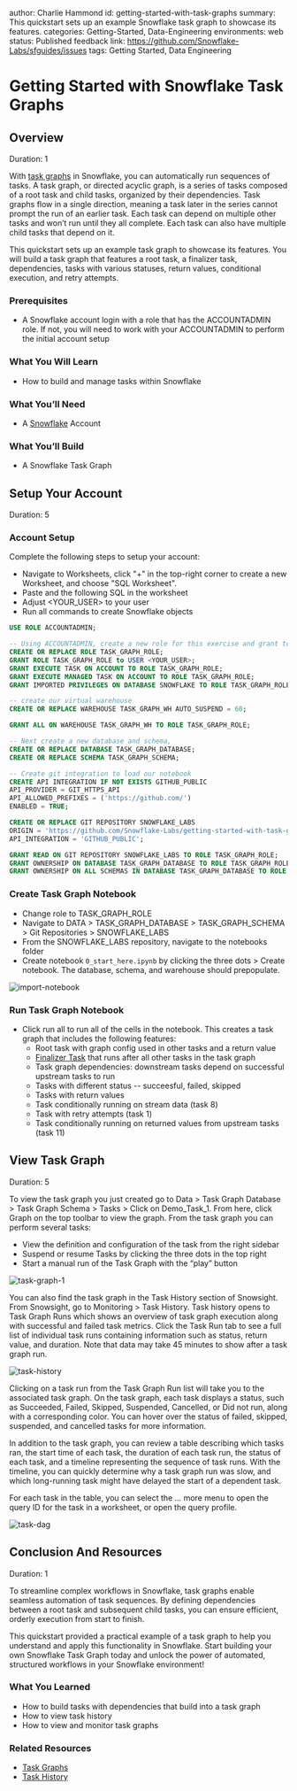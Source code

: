 author: Charlie Hammond
id: getting-started-with-task-graphs
summary: This quickstart sets up an example Snowflake task graph to showcase its features.
categories: Getting-Started, Data-Engineering
environments: web
status: Published 
feedback link: https://github.com/Snowflake-Labs/sfguides/issues
tags: Getting Started, Data Engineering

# Getting Started with Snowflake Task Graphs
<!-- ------------------------ -->
## Overview 
Duration: 1

With [task graphs](https://docs.snowflake.com/en/user-guide/tasks-graphs) in Snowflake, you can automatically run sequences of tasks. A task graph, or directed acyclic graph, is a series of tasks composed of a root task and child tasks, organized by their dependencies. Task graphs flow in a single direction, meaning a task later in the series cannot prompt the run of an earlier task. Each task can depend on multiple other tasks and won’t run until they all complete. Each task can also have multiple child tasks that depend on it.

This quickstart sets up an example task graph to showcase its features. You will build a task graph that features a root task, a finalizer task, dependencies, tasks with various statuses, return values, conditional execution, and retry attempts.

### Prerequisites
- A Snowflake account login with a role that has the ACCOUNTADMIN role. If not, you will need to work with your ACCOUNTADMIN to perform the initial account setup 

### What You Will Learn 
- How to build and manage tasks within Snowflake

### What You’ll Need 
- A [Snowflake](https://app.snowflake.com/) Account

### What You’ll Build 
- A Snowflake Task Graph
<!-- ------------------------ -->
## Setup Your Account
Duration: 5

### Account Setup

Complete the following steps to setup your account:
- Navigate to Worksheets, click "+" in the top-right corner to create a new Worksheet, and choose "SQL Worksheet".
- Paste and the following SQL in the worksheet 
- Adjust <YOUR_USER> to your user
- Run all commands to create Snowflake objects

```sql
USE ROLE ACCOUNTADMIN;

-- Using ACCOUNTADMIN, create a new role for this exercise and grant to applicable users
CREATE OR REPLACE ROLE TASK_GRAPH_ROLE;
GRANT ROLE TASK_GRAPH_ROLE to USER <YOUR_USER>;
GRANT EXECUTE TASK ON ACCOUNT TO ROLE TASK_GRAPH_ROLE;
GRANT EXECUTE MANAGED TASK ON ACCOUNT TO ROLE TASK_GRAPH_ROLE;
GRANT IMPORTED PRIVILEGES ON DATABASE SNOWFLAKE TO ROLE TASK_GRAPH_ROLE;

-- create our virtual warehouse
CREATE OR REPLACE WAREHOUSE TASK_GRAPH_WH AUTO_SUSPEND = 60;

GRANT ALL ON WAREHOUSE TASK_GRAPH_WH TO ROLE TASK_GRAPH_ROLE;

-- Next create a new database and schema,
CREATE OR REPLACE DATABASE TASK_GRAPH_DATABASE;
CREATE OR REPLACE SCHEMA TASK_GRAPH_SCHEMA;

-- Create git integration to load our notebook
CREATE API INTEGRATION IF NOT EXISTS GITHUB_PUBLIC
API_PROVIDER = GIT_HTTPS_API
API_ALLOWED_PREFIXES = ('https://github.com/')
ENABLED = TRUE;

CREATE OR REPLACE GIT REPOSITORY SNOWFLAKE_LABS 
ORIGIN = 'https://github.com/Snowflake-Labs/getting-started-with-task-graphs' 
API_INTEGRATION = 'GITHUB_PUBLIC';

GRANT READ ON GIT REPOSITORY SNOWFLAKE_LABS TO ROLE TASK_GRAPH_ROLE;
GRANT OWNERSHIP ON DATABASE TASK_GRAPH_DATABASE TO ROLE TASK_GRAPH_ROLE COPY CURRENT GRANTS;
GRANT OWNERSHIP ON ALL SCHEMAS IN DATABASE TASK_GRAPH_DATABASE TO ROLE TASK_GRAPH_ROLE COPY CURRENT GRANTS;
```
### Create Task Graph Notebook

- Change role to TASK_GRAPH_ROLE
- Navigate to DATA > TASK_GRAPH_DATABASE > TASK_GRAPH_SCHEMA > Git Repositories > SNOWFLAKE_LABS
- From the SNOWFLAKE_LABS repository, navigate to the notebooks folder
- Create notebook `0_start_here.ipynb` by clicking the three dots > Create notebook. The database, schema, and warehouse should prepopulate. 

![import-notebook](assets/create-notebook-git.png)

### Run Task Graph Notebook

- Click run all to run all of the cells in the notebook. This creates a task graph that includes the following features:
  - Root task with graph config used in other tasks and a return value
  - [Finalizer Task](https://docs.snowflake.com/en/user-guide/tasks-graphs#label-finalizer-task) that runs after all other tasks in the task graph
  - Task graph dependencies: downstream tasks depend on successful upstream tasks to run
  - Tasks with different status -- succeesful, failed, skipped
  - Tasks with return values
  - Task conditionally running on stream data (task 8)
  - Task with retry attempts (task 1)
  - Task conditionally running on returned values from upstream tasks (task 11)

<!-- ------------------------ -->
## View Task Graph
Duration: 5

To view the task graph you just created go to Data > Task Graph Database > Task Graph Schema > Tasks > Click on Demo_Task_1. From here, click Graph on the top toolbar to view the graph. From the task graph you can perform several tasks:

- View the definition and configuration of the task from the right sidebar 
- Suspend or resume Tasks by clicking the three dots in the top right
- Start a manual run of the Task Graph with the “play” button

![task-graph-1](assets/task-graph.png)

You can also find the task graph in the Task History section of Snowsight. From Snowsight, go to Monitoring > Task History. Task history opens to Task Graph Runs which shows an overview of task graph execution along with successful and failed task metrics. Click the Task Run tab to see a full list of individual task runs containing information such as status, return value, and duration. Note that data may take 45 minutes to show after a task graph run. 

![task-history](assets/task-history.png)

Clicking on a task run from the Task Graph Run list will take you to the associated task graph. On the task graph, each task displays a status, such as Succeeded, Failed, Skipped, Suspended, Cancelled, or Did not run, along with a corresponding color. You can hover over the status of failed, skipped, suspended, and cancelled tasks for more information.

In addition to the task graph, you can review a table describing which tasks ran, the start time of each task, the duration of each task run, the status of each task, and a timeline representing the sequence of task runs. With the timeline, you can quickly determine why a task graph run was slow, and which long-running task might have delayed the start of a dependent task.

For each task in the table, you can select the … more menu to open the query ID for the task in a worksheet, or open the query profile.

![task-dag](assets/task-dag.png)

<!-- ------------------------ -->
## Conclusion And Resources
Duration: 1

To streamline complex workflows in Snowflake, task graphs enable seamless automation of task sequences. By defining dependencies between a root task and subsequent child tasks, you can ensure efficient, orderly execution from start to finish. 

This quickstart provided a practical example of a task graph to help you understand and apply this functionality in Snowflake. Start building your own Snowflake Task Graph today and unlock the power of automated, structured workflows in your Snowflake environment!

### What You Learned
- How to build tasks with dependencies that build into a task graph
- How to view task history
- How to view and monitor task graphs

### Related Resources
- [Task Graphs](https://docs.snowflake.com/en/user-guide/tasks-graphs)
- [Task History](https://docs.snowflake.com/user-guide/ui-snowsight-tasks)
